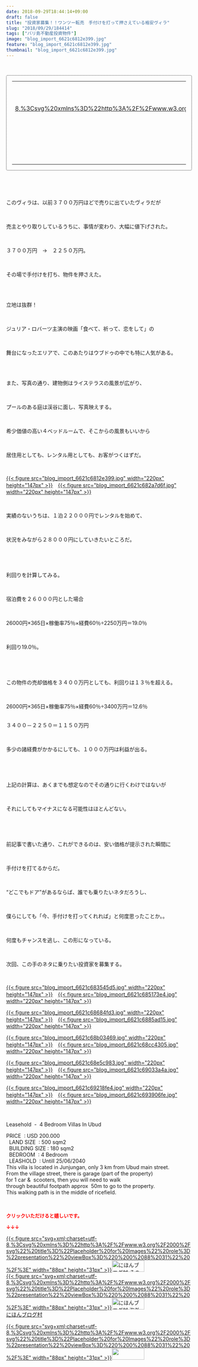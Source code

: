 ```yaml
---
date: 2018-09-29T18:44:14+09:00
draft: false
title: "投資家募集！！ワンツー転売　手付けを打って押さえている格安ヴィラ"
slug: "2018/09/29/184414"
tags: ["バリ島不動産投資物件"]
image: "blog_import_6621c6812e399.jpg"
feature: "blog_import_6621c6812e399.jpg"
thumbnail: "blog_import_6621c6812e399.jpg"
---
```

<p> </p><div contenteditable="false" style="padding: 15px; border-radius: 4px; border: 1px dotted currentColor; border-image: none;"><table border="0" cellpadding="0" cellspacing="0" style="margin: 0px; table-layout: fixed;" width="100%">	<tbody width="100%">		<tr>			<td aligin="center" style="vertical-align: middle;" width="95"><span style="text-align: center; display: block;"><a alt0="AmebaAffiliate" alt1="稼げる人の常識、稼げない人の常識" alt2="Amazon" alt3="https://images-fe.ssl-images-amazon.com/images/I/51Ft8zEBpkL._SL160_.jpg" alt4="1" href="4802110227?SubscriptionId=AKIAJLD6FH2TADXIQKDQ&amp;tag=amebablog-a2371184-22&amp;linkCode=xm2&amp;camp=2025&amp;creative=165953&amp;creativeASIN=4802110227" target="_blank">{{< figure src="svg+xml;charset=utf-8,%3Csvg%20xmlns%3D%22http%3A%2F%2Fwww.w3.org%2F2000%2Fsvg%22%20title%3D%22Placeholder%20for%20Images%22%20role%3D%22presentation%22%20viewBox%3D%220%200%201%201%22%20%2F%3E"  >}}<noscript><img alt="稼げる人の常識、稼げない人の常識" border="0" data-img="affiliate" src="https://images-fe.ssl-images-amazon.com/images/I/51Ft8zEBpkL._SL160_.jpg" style="margin: 0px; vertical-align: middle; max-width: 95px;"></noscript></a></span></td>			<td style="line-height: 1.5; padding-left: 15px; vertical-align: middle;"><a alt0="AmebaAffiliate" alt1="稼げる人の常識、稼げない人の常識" alt2="Amazon" alt3="https://images-fe.ssl-images-amazon.com/images/I/51Ft8zEBpkL._SL160_.jpg" alt4="1" href="4802110227?SubscriptionId=AKIAJLD6FH2TADXIQKDQ&amp;tag=amebablog-a2371184-22&amp;linkCode=xm2&amp;camp=2025&amp;creative=165953&amp;creativeASIN=4802110227" target="_blank">稼げる人の常識、稼げない人の常識</a>			<div style="padding: 3px 0px;">1,200円</div>			<div style="font-size: 0.83em;">Amazon</div></td>		</tr>	</tbody></table></div><p> </p><p> </p><p>このヴィラは、以前３７００万円ほどで売りに出ていたヴィラだが</p><p> </p><p>売主とやり取りしているうちに、事情が変わり、大幅に値下げされた。</p><p> </p><p>３７００万円　→　２２５０万円。</p><p> </p><p>その場で手付けを打ち、物件を押さえた。</p><p> </p><p><br/>立地は抜群！</p><p> </p><p>ジュリア・ロバーツ主演の映画「食べて、祈って、恋をして」の</p><p> </p><p>舞台になったエリアで、このあたりはウブドゥの中でも特に人気がある。</p><p> </p><p><br/>また、写真の通り、建物側はライステラスの風景が広がり、</p><p> </p><p>プールのある庭は渓谷に面し、写真映えする。</p><p> </p><p>希少価値の高い４ベッドルームで、そこからの風景もいいから</p><p> </p><p>居住用としても、レンタル用としても、お客がつくはずだ。</p><p> </p><p><a href="blog_import_6621c6812e399.jpg">{{< figure src="blog_import_6621c6812e399.jpg" width="220px" height="147px" >}}</a>　<a href="blog_import_6621c682a7d6f.jpg">{{< figure src="blog_import_6621c682a7d6f.jpg" width="220px" height="147px" >}}</a></p><p> </p><p>実績のないうちは、１泊２２０００円でレンタルを始めて、</p><p> </p><p>状況をみながら２８０００円にしていきたいところだ。</p><p> </p><p> </p><p>利回りを計算してみる。</p><p> </p><p>宿泊費を２６０００円とした場合</p><p> </p><p>26000円×365日×稼働率75％×経費60％÷2250万円＝19.0％</p><p> </p><p>利回り19.0％。</p><p> </p><p> </p><p>この物件の売却価格を３４００万円としても、利回りは１３％を超える。</p><p> </p><p>26000円×365日×稼働率75％×経費60％÷3400万円＝12.6％</p><p><br/>３４００－２２５０＝１１５０万円</p><p> </p><p>多少の諸経費がかかるにしても、１０００万円は利益が出る。</p><p> </p><p> </p><p>上記の計算は、あくまでも想定なのでその通りに行くわけではないが</p><p> </p><p>それにしてもマイナスになる可能性はほとんどない。</p><p> </p><p> </p><p>前記事で書いた通り、これができるのは、安い価格が提示された瞬間に</p><p> </p><p>手付けを打てるからだ。</p><p> </p><p>“どこでもドア”があるならば、誰でも乗りたいネタだろうし、</p><p> </p><p>僕らにしても「今、手付けを打ってくれれば」と何度思ったことか。。</p><p> </p><p>何度もチャンスを逃し、この形になっている。</p><p> </p><p>次回、この手のネタに乗りたい投資家を募集する。</p><p> </p><p><a href="blog_import_6621c683545d5.jpg">{{< figure src="blog_import_6621c683545d5.jpg" width="220px" height="147px" >}}</a>　<a href="blog_import_6621c685173e4.jpg">{{< figure src="blog_import_6621c685173e4.jpg" width="220px" height="147px" >}}</a></p><p><a href="blog_import_6621c68684fd3.jpg">{{< figure src="blog_import_6621c68684fd3.jpg" width="220px" height="147px" >}}</a>　<a href="blog_import_6621c6885ad15.jpg">{{< figure src="blog_import_6621c6885ad15.jpg" width="220px" height="147px" >}}</a></p><p><a href="blog_import_6621c68b03469.jpg">{{< figure src="blog_import_6621c68b03469.jpg" width="220px" height="147px" >}}</a>　<a href="blog_import_6621c68cc4305.jpg">{{< figure src="blog_import_6621c68cc4305.jpg" width="220px" height="147px" >}}</a></p><p><a href="blog_import_6621c68e5c983.jpg">{{< figure src="blog_import_6621c68e5c983.jpg" width="220px" height="147px" >}}</a>　<a href="blog_import_6621c69033a4a.jpg">{{< figure src="blog_import_6621c69033a4a.jpg" width="220px" height="147px" >}}</a></p><p><a href="blog_import_6621c69218fe4.jpg">{{< figure src="blog_import_6621c69218fe4.jpg" width="220px" height="147px" >}}</a>　<a href="blog_import_6621c693906fe.jpg">{{< figure src="blog_import_6621c693906fe.jpg" width="220px" height="147px" >}}</a></p><p> </p><p>Leasehold  -  4 Bedroom Villas In Ubud</p><p>PRICE  : USD 200.000<br/>  LAND SIZE  : 500 sqm2<br/>  BUILDING SIZE : 180 sqm2<br/>  BEDROOM  : 4 Bedroom<br/>  LEASHOLD  : Untill 25/06/2040<br/>This villa is located in Junjungan, only 3 km from Ubud main street.<br/>From the village street, there is garage (part of the property)<br/>for 1 car &amp;  scooters, then you will need to walk<br/>through beautiful footpath approx  50m to go to the property.<br/>This walking path is in the middle of ricefield.  </p><p> </p><p><font color="#ff0000" size="2"><strong>クリックいただけると嬉しいです。</strong></font></p><p><font color="#ff0000" size="2"><strong>↓↓↓</strong></font></p><p><a href="ranking.html?p_cid=01260127" id="&amp;blogmura_banner" target="_blank">{{< figure src="svg+xml;charset=utf-8,%3Csvg%20xmlns%3D%22http%3A%2F%2Fwww.w3.org%2F2000%2Fsvg%22%20title%3D%22Placeholder%20for%20Images%22%20role%3D%22presentation%22%20viewBox%3D%220%200%2088%2031%22%20%2F%3E" width="88px" height="31px" >}}<noscript><img alt="にほんブログ村 その他生活ブログ 不動産投資へ" border="0" height="31" src="https://img-proxy.blog-video.jp/images?url=http%3A%2F%2Flife.blogmura.com%2Fhudousantoushi%2Fimg%2Fhudousantoushi88_31.gif" width="88"></noscript></a><br/><a href="ranking.html?p_cid=01260127" target="_blank">{{< figure src="svg+xml;charset=utf-8,%3Csvg%20xmlns%3D%22http%3A%2F%2Fwww.w3.org%2F2000%2Fsvg%22%20title%3D%22Placeholder%20for%20Images%22%20role%3D%22presentation%22%20viewBox%3D%220%200%2088%2031%22%20%2F%3E" width="88px" height="31px" >}}<noscript><img alt="にほんブログ村 海外生活ブログ バリ島情報へ" border="0" height="31" src="https://img-proxy.blog-video.jp/images?url=http%3A%2F%2Foverseas.blogmura.com%2Fbali%2Fimg%2Fbali88_31.gif" width="88"></noscript></a><br/><a href="ranking.html?p_cid=01260127" target="_blank">にほんブログ村</a></p><p><a href="link.php?1804582" title="人気ブログランキングへ">{{< figure src="svg+xml;charset=utf-8,%3Csvg%20xmlns%3D%22http%3A%2F%2Fwww.w3.org%2F2000%2Fsvg%22%20title%3D%22Placeholder%20for%20Images%22%20role%3D%22presentation%22%20viewBox%3D%220%200%2088%2031%22%20%2F%3E" width="88px" height="31px" >}}<noscript><img border="0" height="31" src="https://blog.with2.net/img/banner/banner_22.gif" width="88"></noscript></a></p><p> </p>

